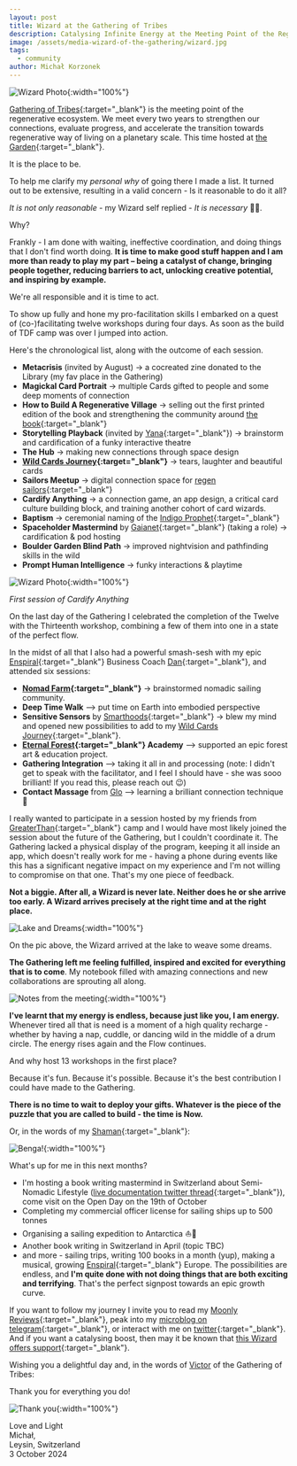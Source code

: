 ```yaml
---
layout: post
title: Wizard at the Gathering of Tribes
description: Catalysing Infinite Energy at the Meeting Point of the Regenerative Ecosystem
image: /assets/media-wizard-of-the-gathering/wizard.jpg
tags:
  - community
author: Michał Korzonek
---
```


![Wizard Photo](/assets/media-wizard-of-the-gathering/wizard.jpg){:width="100%"}

[Gathering of Tribes](https://gatheringoftribes.earth/){:target="_blank"} is the meeting point of the regenerative ecosystem. We meet every two years to strengthen our connections, evaluate progress, and accelerate the transition towards regenerative way of living on a planetary scale. This time hosted at [the Garden](https://labs.thegarden.pt/){:target="_blank"}.

It is the place to be.

To help me clarify my *personal why* of going there I made a list. It turned out to be extensive, resulting in a valid concern - Is it reasonable to do it all?

*It is not only reasonable* - my Wizard self replied - *It is necessary* 🧙‍♂️.

Why?

Frankly - I am done with waiting, ineffective coordination, and doing things that I don't find worth doing. **It is time to make good stuff happen and I am more than ready to play my part – being a catalyst of change, bringing people together, reducing barriers to act, unlocking creative potential, and inspiring by example.**

We're all responsible and it is time to act.

To show up fully and hone my pro-facilitation skills I embarked on a quest of (co-)facilitating twelve workshops during four days. As soon as the build of TDF camp was over I jumped into action.

Here's the chronological list, along with the outcome of each session.

- **Metacrisis** (invited by August) -> a cocreated zine donated to the Library (my fav place in the Gathering)
- **Magickal Card Portrait** -> multiple Cards gifted to people and some deep moments of connection
- **How to Build A Regenerative Village** -> selling out the first printed edition of the book and strengthening the community around [the book](https://treehousedao.earth/){:target="_blank"}
- **Storytelling Playback** (invited by [Yana](https://yanamori.com/){:target="_blank"}) -> brainstorm and cardification of a funky interactive theatre
- **The Hub** -> making new connections through space design
- **[Wild Cards Journey](https://wildwizards.xyz/#journey){:target="_blank"}** -> tears, laughter and beautiful cards
- **Sailors Meetup** -> digital connection space for [regen sailors](https://t.me/+HFn4THoqsIE1YTVk){:target="_blank"}
- **Cardify Anything** -> a connection game, an app design, a critical card culture building block, and training another cohort of card wizards.
- **Baptism** -> ceremonial naming of the [Indigo Prophet](https://soundcloud.com/indigoprophet){:target="_blank"}
- **Spaceholder Mastermind** by [Gaianet](https://www.gaianet.earth/){:target="_blank"} (taking a role) -> cardification & pod hosting
- **Boulder Garden Blind Path** -> improved nightvision and pathfinding skills in the wild
- **Prompt Human Intelligence** -> funky interactions & playtime

![Wizard Photo](/assets/media-wizard-of-the-gathering/cardify-garden-library.jpg){:width="100%"}

*First session of Cardify Anything*

On the last day of the Gathering I celebrated the completion of the Twelve with the Thirteenth workshop, combining a few of them into one in a state of the perfect flow.

In the midst of all that I also had a powerful smash-sesh with my epic [Enspiral](https://www.enspiral.com/){:target="_blank"} Business Coach [Dan](https://twitter.com/DanAlexiLewis){:target="_blank"}, and attended six sessions:

- **[Nomad Farm](https://www.nomadfarm.co/){:target="_blank"}** -> brainstormed nomadic sailing community.
- **Deep Time Walk** –> put time on Earth into embodied perspective
- **Sensitive Sensors** by [Smarthoods](https://smarthoods.eco/){:target="_blank"} -> blew my mind and opened new possibilities to add to my [Wild Cards Journey](https://wildwizards.xyz/#journey){:target="_blank"}.
- **[Eternal Forest](https://eternalforest.earth/){:target="_blank"} Academy** –> supported an epic forest art & education project.
- **Gathering Integration** –> taking it all in and processing (note: I didn't get to speak with the facilitator, and I feel I should have - she was sooo brilliant! If you read this, please reach out 😉)
- **Contact Massage** from [Glo](https://www.linkedin.com/in/glo-moss) –> learning a brilliant connection technique 🤍

I really wanted to participate in a session hosted by my friends from [GreaterThan](https://www.greaterthan.works/){:target="_blank"} camp and I would have most likely joined the session about the future of the Gathering, but I couldn't coordinate it. The Gathering lacked a physical display of the program, keeping it all inside an app, which doesn't really work for me - having a phone during events like this has a significant negative impact on my experience and I'm not willing to compromise on that one. That's my one piece of feedback.

**Not a biggie. After all, a Wizard is never late. Neither does he or she arrive too early. A Wizard arrives precisely at the right time and at the right place.**

![Lake and Dreams](/assets/media-wizard-of-the-gathering/weaving-lake.jpg){:width="100%"}

On the pic above, the Wizard arrived at the lake to weave some dreams.

**The Gathering left me feeling fulfilled, inspired and excited for everything that is to come**. My notebook filled with amazing connections and new collaborations are sprouting all along.

![Notes from the meeting](/assets/media-wizard-of-the-gathering/audrey-michal-notes.jpg){:width="100%"}

**I've learnt that my energy is endless, because just like you, I am energy.** Whenever tired all that is need is a moment of a high quality recharge - whether by having a nap, cuddle, or dancing wild in the middle of a drum circle. The energy rises again and the Flow continues.

And why host 13 workshops in the first place? 

Because it's fun. Because it's possible. Because it's the best contribution I could have made to the Gathering.

**There is no time to wait to deploy your gifts. Whatever is the piece of the puzzle that you are called to build - the time is Now.**

Or, in the words of my [Shaman](https://t.me/brianmongo){:target="_blank"}:

![Benga!](/assets/media-wizard-of-the-gathering/benga-solstice.jpg){:width="100%"}

What's up for me in this next months?

- I'm hosting a book writing mastermind in Switzerland about Semi-Nomadic Lifestyle ([live documentation twitter thread](https://x.com/michalkorzonek/status/1840820973081088202){:target="_blank"}), come visit on the Open Day on the 19th of October
- Completing my commercial officer license for sailing ships up to 500 tonnes
- Organising a sailing expedition to Antarctica ⛵️🧊
- Another book writing in Switzerland in April (topic TBC)
- and more - sailing trips, writing 100 books in a month (yup), making a musical, growing [Enspiral](https://www.enspiral.com/){:target="_blank"} Europe. The possibilities are endless, and **I'm quite done with not doing things that are both exciting and terrifying**. That's the perfect signpost towards an epic growth curve. 

If you want to follow my journey I invite you to read my [Moonly Reviews](https://michalkorzonek.substack.com/){:target="_blank"}, peak into my [microblog on telegram](https://t.me/sailorwizard){:target="_blank"}, or interact with me on [twitter](https://twitter.com/michalkorzonek){:target="_blank"}. And if you want a catalysing boost, then may it be known that [this Wizard offers support](/){:target="_blank"}.

Wishing you a delightful day and, in the words of [Victor](https://pt.linkedin.com/in/vvorski) of the Gathering of Tribes:

Thank you for everything you do!

![Thank you](/assets/media-wizard-of-the-gathering/thank-you.jpg){:width="100%"}

Love and Light <br>
Michał, <br>
Leysin, Switzerland <br>
3 October 2024








